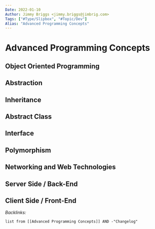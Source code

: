 ```yaml
---
Date: 2022-01-10
Author: Jimmy Briggs <jimmy.briggs@jimbrig.com>
Tags: ["#Type/Slipbox", "#Topic/Dev"]
Alias: "Advanced Programming Concepts"
---
```


# Advanced Programming Concepts

## Object Oriented Programming

## Abstraction

## Inheritance

## Abstract Class

## Interface

## Polymorphism

## Networking and Web Technologies

## Server Side / Back-End

## Client Side / Front-End

*Backlinks:*

```dataview
list from [[Advanced Programming Concepts]] AND -"Changelog"
```